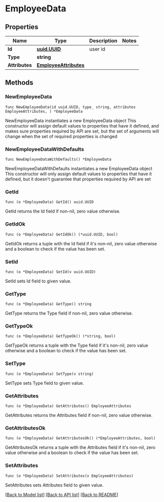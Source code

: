 # EmployeeData

## Properties

Name | Type | Description | Notes
------------ | ------------- | ------------- | -------------
**Id** | [**uuid.UUID**](uuid.UUID.md) | user id | 
**Type** | **string** |  | 
**Attributes** | [**EmployeeAttributes**](EmployeeAttributes.md) |  | 

## Methods

### NewEmployeeData

`func NewEmployeeData(id uuid.UUID, type_ string, attributes EmployeeAttributes, ) *EmployeeData`

NewEmployeeData instantiates a new EmployeeData object
This constructor will assign default values to properties that have it defined,
and makes sure properties required by API are set, but the set of arguments
will change when the set of required properties is changed

### NewEmployeeDataWithDefaults

`func NewEmployeeDataWithDefaults() *EmployeeData`

NewEmployeeDataWithDefaults instantiates a new EmployeeData object
This constructor will only assign default values to properties that have it defined,
but it doesn't guarantee that properties required by API are set

### GetId

`func (o *EmployeeData) GetId() uuid.UUID`

GetId returns the Id field if non-nil, zero value otherwise.

### GetIdOk

`func (o *EmployeeData) GetIdOk() (*uuid.UUID, bool)`

GetIdOk returns a tuple with the Id field if it's non-nil, zero value otherwise
and a boolean to check if the value has been set.

### SetId

`func (o *EmployeeData) SetId(v uuid.UUID)`

SetId sets Id field to given value.


### GetType

`func (o *EmployeeData) GetType() string`

GetType returns the Type field if non-nil, zero value otherwise.

### GetTypeOk

`func (o *EmployeeData) GetTypeOk() (*string, bool)`

GetTypeOk returns a tuple with the Type field if it's non-nil, zero value otherwise
and a boolean to check if the value has been set.

### SetType

`func (o *EmployeeData) SetType(v string)`

SetType sets Type field to given value.


### GetAttributes

`func (o *EmployeeData) GetAttributes() EmployeeAttributes`

GetAttributes returns the Attributes field if non-nil, zero value otherwise.

### GetAttributesOk

`func (o *EmployeeData) GetAttributesOk() (*EmployeeAttributes, bool)`

GetAttributesOk returns a tuple with the Attributes field if it's non-nil, zero value otherwise
and a boolean to check if the value has been set.

### SetAttributes

`func (o *EmployeeData) SetAttributes(v EmployeeAttributes)`

SetAttributes sets Attributes field to given value.



[[Back to Model list]](../README.md#documentation-for-models) [[Back to API list]](../README.md#documentation-for-api-endpoints) [[Back to README]](../README.md)



